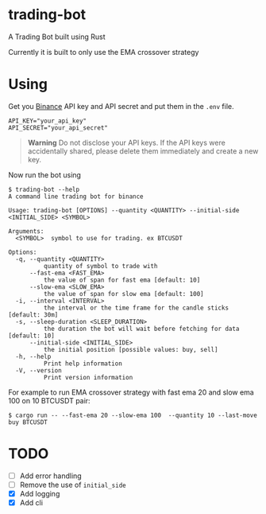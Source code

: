 # trading-bot
A Trading Bot built using Rust

Currently it is built to only use the EMA crossover strategy

# Using

Get you [Binance](https://www.binance.com/en/binance-api) API key and API secret and put them in the `.env` file.

```
API_KEY="your_api_key"
API_SECRET="your_api_secret"
```

> **Warning**
> Do not disclose your API keys. If the API keys were accidentally shared, please delete them immediately and create a new key.

Now run the bot using

```
$ trading-bot --help
A command line trading bot for binance

Usage: trading-bot [OPTIONS] --quantity <QUANTITY> --initial-side <INITIAL_SIDE> <SYMBOL>

Arguments:
  <SYMBOL>  symbol to use for trading. ex BTCUSDT

Options:
  -q, --quantity <QUANTITY>
          quantity of symbol to trade with
      --fast-ema <FAST_EMA>
          the value of span for fast ema [default: 10]
      --slow-ema <SLOW_EMA>
          the value of span for slow ema [default: 100]
  -i, --interval <INTERVAL>
          the interval or the time frame for the candle sticks [default: 30m]
  -s, --sleep-duration <SLEEP_DURATION>
          the duration the bot will wait before fetching for data [default: 10]
      --initial-side <INITIAL_SIDE>
          the initial position [possible values: buy, sell]
  -h, --help
          Print help information
  -V, --version
          Print version information
```

For example to run EMA crossover strategy with fast ema 20 and slow ema 100 on 10 BTCUSDT pair: 
```
$ cargo run -- --fast-ema 20 --slow-ema 100  --quantity 10 --last-move buy BTCUSDT
```

# TODO
- [ ] Add error handling
- [ ] Remove the use of `initial_side`
- [x] Add logging
- [x] Add cli
